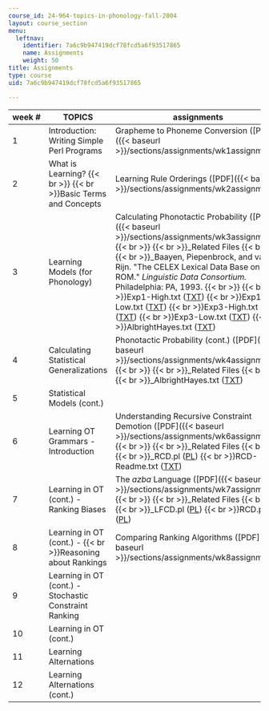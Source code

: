 ```yaml
---
course_id: 24-964-topics-in-phonology-fall-2004
layout: course_section
menu:
  leftnav:
    identifier: 7a6c9b947419dcf78fcd5a6f93517865
    name: Assignments
    weight: 50
title: Assignments
type: course
uid: 7a6c9b947419dcf78fcd5a6f93517865

---
```


| week # | TOPICS | assignments |
| --- | --- | --- |
| 1 | Introduction: Writing Simple Perl Programs | Grapheme to Phoneme Conversion ([PDF]({{< baseurl >}}/sections/assignments/wk1assignment)) |
| 2 | What is Learning?  {{< br >}}  {{< br >}}Basic Terms and Concepts | Learning Rule Orderings ([PDF]({{< baseurl >}}/sections/assignments/wk2assignment)) |
| 3 | Learning Models (for Phonology) | Calculating Phonotactic Probability ([PDF]({{< baseurl >}}/sections/assignments/wk3assignment))  {{< br >}}  {{< br >}}_Related Files  {{< br >}}  {{< br >}}_Baayen, Piepenbrock, and van Rijn. "The CELEX Lexical Data Base on CD-ROM." _Linguistic Data Consortium._ Philadelphia: PA, 1993.  {{< br >}}  {{< br >}}Exp1-High.txt ([TXT](/courses/linguistics-and-philosophy/24-964-topics-in-phonology-fall-2004/assignments/Exp1High.txt))  {{< br >}}Exp1-Low.txt ([TXT](/courses/linguistics-and-philosophy/24-964-topics-in-phonology-fall-2004/assignments/Exp1Low.txt))  {{< br >}}Exp3-High.txt ([TXT](/courses/linguistics-and-philosophy/24-964-topics-in-phonology-fall-2004/assignments/Exp3High.txt))  {{< br >}}Exp3-Low.txt ([TXT](/courses/linguistics-and-philosophy/24-964-topics-in-phonology-fall-2004/assignments/Exp3Low.txt))  {{< br >}}AlbrightHayes.txt ([TXT](/courses/linguistics-and-philosophy/24-964-topics-in-phonology-fall-2004/study-materials/AlbrightHayes.txt)) |
| 4 | Calculating Statistical Generalizations | Phonotactic Probability (cont.) ([PDF]({{< baseurl >}}/sections/assignments/wk4assignment))  {{< br >}}  {{< br >}}_Related Files  {{< br >}}  {{< br >}}_AlbrightHayes.txt ([TXT](/courses/linguistics-and-philosophy/24-964-topics-in-phonology-fall-2004/study-materials/AlbrightHayes.txt)) |
| 5 | Statistical Models (cont.) | &nbsp; |
| 6 | Learning OT Grammars - Introduction | Understanding Recursive Constraint Demotion ([PDF]({{< baseurl >}}/sections/assignments/wk6assignment))  {{< br >}}  {{< br >}}_Related Files  {{< br >}}  {{< br >}}_RCD.pl ([PL](/courses/linguistics-and-philosophy/24-964-topics-in-phonology-fall-2004/study-materials/RCD.pl))  {{< br >}}RCD-Readme.txt ([TXT](/courses/linguistics-and-philosophy/24-964-topics-in-phonology-fall-2004/study-materials/RCDReadme.txt)) |
| 7 | Learning in OT (cont.) - Ranking Biases | The _azba_ Language ([PDF]({{< baseurl >}}/sections/assignments/wk7assignment))  {{< br >}}  {{< br >}}_Related Files  {{< br >}}  {{< br >}}_LFCD.pl ([PL](/courses/linguistics-and-philosophy/24-964-topics-in-phonology-fall-2004/study-materials/LFCD.pl))  {{< br >}}RCD.pl ([PL](/courses/linguistics-and-philosophy/24-964-topics-in-phonology-fall-2004/study-materials/RCD.pl)) |
| 8 | Learning in OT (cont.) -  {{< br >}}Reasoning about Rankings | Comparing Ranking Algorithms ([PDF]({{< baseurl >}}/sections/assignments/wk8assignment)) |
| 9 | Learning in OT (cont.) - Stochastic Constraint Ranking | &nbsp; |
| 10 | Learning in OT (cont.) | &nbsp; |
| 11 | Learning Alternations | &nbsp; |
| 12 | Learning Alternations (cont.) |